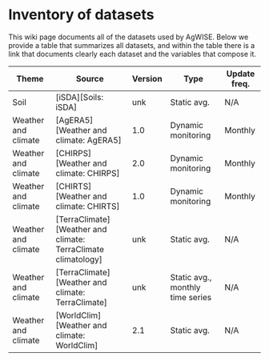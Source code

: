 # **Inventory of datasets**

This wiki page documents all of the datasets used by AgWISE. Below we provide a table that summarizes all datasets, and within the table there is a link that documents clearly each dataset and the variables that compose it.

| Theme               | Source               | Version | Type               | Update freq. |
|---------------------|----------------------|---------|--------------------|--------------|
| Soil | [iSDA][Soils: iSDA] | unk | Static avg. | N/A | 
| Weather and climate | [AgERA5][Weather and climate: AgERA5] | 1.0 | Dynamic monitoring | Monthly | 
| Weather and climate | [CHIRPS][Weather and climate: CHIRPS] | 2.0 | Dynamic monitoring | Monthly | 
| Weather and climate | [CHIRTS][Weather and climate: CHIRTS] | 1.0 | Dynamic monitoring | Monthly | 
| Weather and climate | [TerraClimate][Weather and climate: TerraClimate climatology] | unk | Static avg. | N/A | 
| Weather and climate | [TerraClimate][Weather and climate: TerraClimate] | unk | Static avg., monthly time series | N/A | 
| Weather and climate | [WorldClim][Weather and climate: WorldClim] | 2.1 | Static avg. | N/A | 


